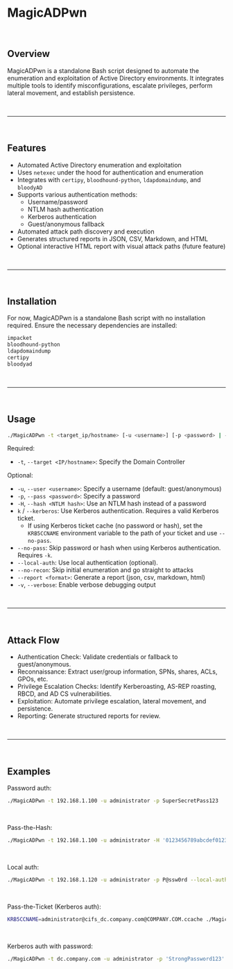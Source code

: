 # MagicADPwn

<br>

## Overview
MagicADPwn is a standalone Bash script designed to automate the enumeration and exploitation of Active Directory environments. It integrates multiple tools to identify misconfigurations, escalate privileges, perform lateral movement, and establish persistence.

<br>

---

<br>

## Features
- Automated Active Directory enumeration and exploitation
- Uses `netexec` under the hood for authentication and enumeration
- Integrates with `certipy`, `bloodhound-python`, `ldapdomaindump`, and `bloodyAD`
- Supports various authentication methods:
  - Username/password
  - NTLM hash authentication
  - Kerberos authentication
  - Guest/anonymous fallback
- Automated attack path discovery and execution
- Generates structured reports in JSON, CSV, Markdown, and HTML
- Optional interactive HTML report with visual attack paths (future feature)

<br>

---

<br>

## Installation
For now, MagicADPwn is a standalone Bash script with no installation required. Ensure the necessary dependencies are installed:
```bash
impacket
bloodhound-python
ldapdomaindump
certipy
bloodyad
```

<br>

---

<br>

## Usage
```bash
./MagicADPwn -t <target_ip/hostname> [-u <username>] [-p <password> | -H <hash> | -k [--no-pass]] [--local-auth] [-v]
```

Required:
  - `-t`, `--target <IP/hostname>`: Specify the Domain Controller

Optional:
  - `-u`, `--user <username>`: Specify a username (default: guest/anonymous)
  - `-p`, `--pass <password>`: Specify a password
  - `-H`, `--hash <NTLM hash>`: Use an NTLM hash instead of a password
  - `k` / `--kerberos`: Use Kerberos authentication. Requires a valid Kerberos ticket.
    - If using Kerberos ticket cache (no password or hash), set the `KRB5CCNAME` environment variable to the path of your ticket and use `--no-pass`.
  - `--no-pass`: Skip password or hash when using Kerberos authentication. Requires `-k`.
  - `--local-auth`: Use local authentication (optional).
  - `--no-recon`: Skip initial enumeration and go straight to attacks
  - `--report <format>`: Generate a report (json, csv, markdown, html)
  - `-v`, `--verbose`: Enable verbose debugging output

<br>

---

<br>

## Attack Flow
- Authentication Check: Validate credentials or fallback to guest/anonymous.
- Reconnaissance: Extract user/group information, SPNs, shares, ACLs, GPOs, etc.
- Privilege Escalation Checks: Identify Kerberoasting, AS-REP roasting, RBCD, and AD CS vulnerabilities.
- Exploitation: Automate privilege escalation, lateral movement, and persistence.
- Reporting: Generate structured reports for review.

<br>

---

<br>

## Examples

Password auth:
```bash
./MagicADPwn -t 192.168.1.100 -u administrator -p SuperSecretPass123
```

<br>

Pass-the-Hash:
```bash
./MagicADPwn -t 192.168.1.100 -u administrator -H '0123456789abcdef0123456789abcdef'
```

<br>

Local auth:
```bash
./MagicADPwn -t 192.168.1.120 -u administrator -p P@ssw0rd --local-auth
```

<br>

Pass-the-Ticket (Kerberos auth):
```bash
KRB5CCNAME=administrator@cifs_dc.company.com@COMPANY.COM.ccache ./MagicADPwn -t dc.company.com -u administrator -k --no-pass
```

<br>

Kerberos auth with password:
```bash
./MagicADPwn -t dc.company.com -u administrator -p 'StrongPassword123' -k
```
